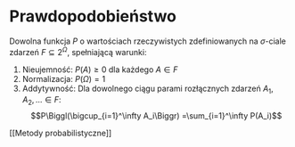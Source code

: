 # Prawdopodobieństwo

Dowolna funkcja $P$ o wartościach rzeczywistych zdefiniowanych na $\sigma$-ciale zdarzeń $F \subseteq 2^\Omega$, spełniającą warunki:
1. Nieujemność: $P(A) \ge 0$ dla każdego $A \in F$
2. Normalizacja: $P(\Omega)=1$
3. Addytywność: Dla dowolnego ciągu parami rozłącznych zdarzeń $A_1,A_2,\ldots \in F$:
$$P\Biggl(\bigcup_{i=1}^\infty A_i\Biggr) =\sum_{i=1}^\infty P(A_i)$$


[[Metody probabilistyczne]]